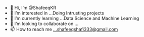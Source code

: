 - 👋 Hi, I’m @ShafeeqKR
- 👀 I’m interested in ...Doing Intrusting projects
- 🌱 I’m currently learning ...Data Science and Machine Learning
- 💞️ I’m looking to collaborate on ...
- 📫 How to reach me ...shafeeqshafi333@gmail.com

<!---
ShafeeqKR/ShafeeqKR is a ✨ special ✨ repository because its `README.md` (this file) appears on your GitHub profile.
You can click the Preview link to take a look at your changes.
--->
